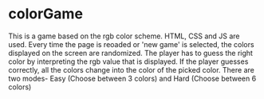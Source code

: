 # colorGame
This is a game based on the rgb color scheme. HTML, CSS and JS are used.
Every time the page is reoaded or 'new game' is selected, the colors displayed on the screen are randomized.
The player has to guess the right color by interpreting the rgb value that is displayed.
If the player guesses correctly, all the colors change into the color of the picked color.
There are two modes- Easy (Choose between 3 colors) and Hard (Choose between 6 colors)
